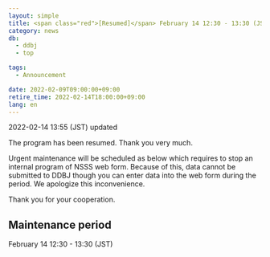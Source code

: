 ```yaml
---
layout: simple
title: <span class="red">[Resumed]</span> February 14 12:30 - 13:30 (JST), suspension of an internal program of NSSS web form due to urgent maintenance
category: news
db:
  - ddbj
  - top

tags:
  - Announcement

date: 2022-02-09T09:00:00+09:00
retire_time: 2022-02-14T18:00:00+09:00
lang: en
---
```


2022-02-14 13:55 (JST) updated

The program has been resumed. Thank you very much.


Urgent maintenance will be scheduled as below which requires to stop an internal program of NSSS web form. 
Because of this, data cannot be submitted to DDBJ though you can enter data into the web form during the period. 
We apologize this inconvenience.

Thank you for your cooperation.

## Maintenance period

February 14 12:30 - 13:30 (JST)

